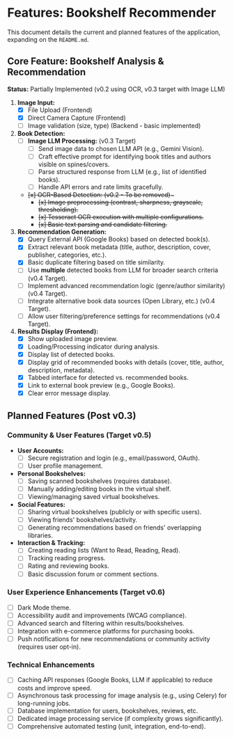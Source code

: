 # Features: Bookshelf Recommender

This document details the current and planned features of the application, expanding on the `README.md`.

## Core Feature: Bookshelf Analysis & Recommendation

**Status:** Partially Implemented (v0.2 using OCR, v0.3 target with Image LLM)

1.  **Image Input:**
    *   [x] File Upload (Frontend)
    *   [x] Direct Camera Capture (Frontend)
    *   [ ] Image validation (size, type) (Backend - basic implemented)
2.  **Book Detection:**
    *   [ ] **Image LLM Processing:** (v0.3 Target)
        *   [ ] Send image data to chosen LLM API (e.g., Gemini Vision).
        *   [ ] Craft effective prompt for identifying book titles and authors visible on spines/covers.
        *   [ ] Parse structured response from LLM (e.g., list of identified books).
        *   [ ] Handle API errors and rate limits gracefully.
    *   ~~[x] OCR-Based Detection: (v0.2 - To be removed)~~~
        *   ~~[x] Image preprocessing (contrast, sharpness, grayscale, thresholding).~~
        *   ~~[x] Tesseract OCR execution with multiple configurations.~~
        *   ~~[x] Basic text parsing and candidate filtering.~~
3.  **Recommendation Generation:**
    *   [x] Query External API (Google Books) based on detected book(s).
    *   [x] Extract relevant book metadata (title, author, description, cover, publisher, categories, etc.).
    *   [x] Basic duplicate filtering based on title similarity.
    *   [ ] Use **multiple** detected books from LLM for broader search criteria (v0.4 Target).
    *   [ ] Implement advanced recommendation logic (genre/author similarity) (v0.4 Target).
    *   [ ] Integrate alternative book data sources (Open Library, etc.) (v0.4 Target).
    *   [ ] Allow user filtering/preference settings for recommendations (v0.4 Target).
4.  **Results Display (Frontend):**
    *   [x] Show uploaded image preview.
    *   [x] Loading/Processing indicator during analysis.
    *   [x] Display list of detected books.
    *   [x] Display grid of recommended books with details (cover, title, author, description, metadata).
    *   [x] Tabbed interface for detected vs. recommended books.
    *   [x] Link to external book preview (e.g., Google Books).
    *   [x] Clear error message display.

## Planned Features (Post v0.3)

### Community & User Features (Target v0.5)

*   **User Accounts:**
    *   [ ] Secure registration and login (e.g., email/password, OAuth).
    *   [ ] User profile management.
*   **Personal Bookshelves:**
    *   [ ] Saving scanned bookshelves (requires database).
    *   [ ] Manually adding/editing books in the virtual shelf.
    *   [ ] Viewing/managing saved virtual bookshelves.
*   **Social Features:**
    *   [ ] Sharing virtual bookshelves (publicly or with specific users).
    *   [ ] Viewing friends' bookshelves/activity.
    *   [ ] Generating recommendations based on friends' overlapping libraries.
*   **Interaction & Tracking:**
    *   [ ] Creating reading lists (Want to Read, Reading, Read).
    *   [ ] Tracking reading progress.
    *   [ ] Rating and reviewing books.
    *   [ ] Basic discussion forum or comment sections.

### User Experience Enhancements (Target v0.6)

*   [ ] Dark Mode theme.
*   [ ] Accessibility audit and improvements (WCAG compliance).
*   [ ] Advanced search and filtering within results/bookshelves.
*   [ ] Integration with e-commerce platforms for purchasing books.
*   [ ] Push notifications for new recommendations or community activity (requires user opt-in).

### Technical Enhancements

*   [ ] Caching API responses (Google Books, LLM if applicable) to reduce costs and improve speed.
*   [ ] Asynchronous task processing for image analysis (e.g., using Celery) for long-running jobs.
*   [ ] Database implementation for users, bookshelves, reviews, etc.
*   [ ] Dedicated image processing service (if complexity grows significantly).
*   [ ] Comprehensive automated testing (unit, integration, end-to-end). 